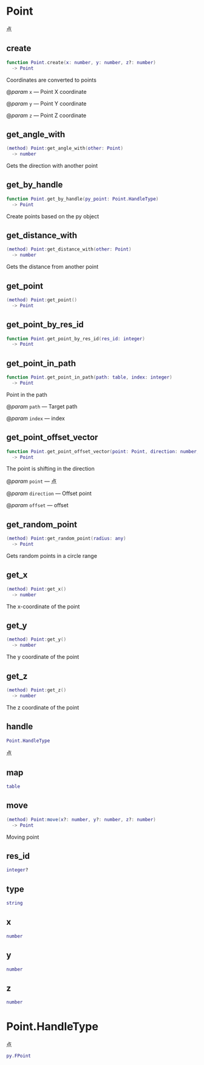 # Point

点

## create

```lua
function Point.create(x: number, y: number, z?: number)
  -> Point
```

Coordinates are converted to points

@*param* `x` — Point X coordinate

@*param* `y` — Point Y coordinate

@*param* `z` — Point Z coordinate
## get_angle_with

```lua
(method) Point:get_angle_with(other: Point)
  -> number
```

 Gets the direction with another point
## get_by_handle

```lua
function Point.get_by_handle(py_point: Point.HandleType)
  -> Point
```

Create points based on the py object
## get_distance_with

```lua
(method) Point:get_distance_with(other: Point)
  -> number
```

 Gets the distance from another point
## get_point

```lua
(method) Point:get_point()
  -> Point
```

## get_point_by_res_id

```lua
function Point.get_point_by_res_id(res_id: integer)
  -> Point
```

## get_point_in_path

```lua
function Point.get_point_in_path(path: table, index: integer)
  -> Point
```

Point in the path

@*param* `path` — Target path

@*param* `index` — index
## get_point_offset_vector

```lua
function Point.get_point_offset_vector(point: Point, direction: number, offset: number)
  -> Point
```

The point is shifting in the direction

@*param* `point` — 点

@*param* `direction` — Offset point

@*param* `offset` — offset
## get_random_point

```lua
(method) Point:get_random_point(radius: any)
  -> Point
```

Gets random points in a circle range
## get_x

```lua
(method) Point:get_x()
  -> number
```

The x-coordinate of the point
## get_y

```lua
(method) Point:get_y()
  -> number
```

The y coordinate of the point
## get_z

```lua
(method) Point:get_z()
  -> number
```

The z coordinate of the point
## handle

```lua
Point.HandleType
```

点
## map

```lua
table
```

## move

```lua
(method) Point:move(x?: number, y?: number, z?: number)
  -> Point
```

 Moving point
## res_id

```lua
integer?
```

## type

```lua
string
```

## x

```lua
number
```

## y

```lua
number
```

## z

```lua
number
```


# Point.HandleType

点


```lua
py.FPoint
```


